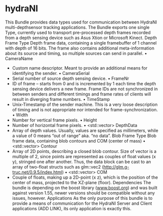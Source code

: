 hydraNI
=======

This Bundle provides data types used for communication between HydraNI multi-depthsensor tracking applications.
The Bundle exports one single Type, currently used to transport pre-processed depth frames recorded from a depth sensing device such as Asus Xtion or Microsoft Kinect.
Depth Frame Type
Depth frame data, containing a single framebuffer of 1 channel with depth of 16 bits. The frame also contains additional meta-information about its source and timing, so multiple sources can send in parallel.
•	<string> CameraName
-	Custom name descriptor. Meant to provide an additional means for identifying the sender.
•	<string> CameraSerial
-	Serial number of source depth sensing device.
•	<int> FrameNr
-	ID of frame – starts from 0 and is incremented by 1 each time the depth sensing device delivers a new frame. Frame IDs are not synchronized in between senders and different timings and frame rates of clients will result in diverging frame numbers.
•	<ulong> TimeStamp
-	Unix-Timestamp of the sender machine. This is a very loose description of timing and is not appropriate nor intended for frame-synchronization. 
•	<uint> Width
-	Number for vertical frame pixels.
•	<uint> Height
-	Number of horizontal frame pixels.
•	<std::vector<ushort>> DepthData
-	Array of depth values. Usually, values are specified as millimeters, while a value of 0 means “out of range” aka. “no data”.
Blob Frame Type
Blob frame data, containing blob contours and COM (center of mass)
•	<std::vector<float>> Contour
-	Array of 2D points, describing a closed blob contour. Size of vector is a multiple of 2, since points are represented as couples of float values (x y), stringed one after another. Thus, the data block can be cast to an array of two-float structs such as glm::vec2 (http://glm.g-truc.net/0.9.5/index.html)
•	<std::vector<float>> COM
-	Couple of floats, making up a 2D-point (x z), which is the position of the center of mass, projected to the XZ-plane (floor).
Dependencies
The bundle is depending on the boost library (www.boost.org) and was built against version 1.55, newer versions should be compatible without any issues, however.
Applications
As the only purpose of this bundle is to provide a means of communication for the HydraNI Server and Client applications (ADD LINK), its only application is exactly this.

